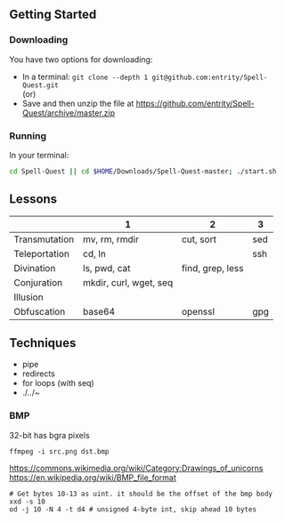 ## Getting Started

### Downloading

You have two options for downloading:

* In a terminal: `git clone --depth 1 git@github.com:entrity/Spell-Quest.git` \
(or)
* Save and then unzip the file at https://github.com/entrity/Spell-Quest/archive/master.zip

### Running

In your terminal:

```bash
cd Spell-Quest || cd $HOME/Downloads/Spell-Quest-master; ./start.sh
```

## Lessons

| | 1 | 2 | 3 |
| - | - | - | - |
| Transmutation | mv, rm, rmdir | cut, sort | sed |
| Teleportation | cd, ln | | ssh |
| Divination | ls, pwd, cat | find, grep, less |
| Conjuration | mkdir, curl, wget, seq |
| Illusion | 
| Obfuscation | base64 | openssl | gpg |


## Techniques

* pipe
* redirects
* for loops (with seq)
* ./../~

### BMP

32-bit has bgra pixels

```
ffmpeg -i src.png dst.bmp
```

https://commons.wikimedia.org/wiki/Category:Drawings_of_unicorns
https://en.wikipedia.org/wiki/BMP_file_format

```
# Get bytes 10-13 as uint. it should be the offset of the bmp body
xxd -s 10 
od -j 10 -N 4 -t d4 # unsigned 4-byte int, skip ahead 10 bytes
```
